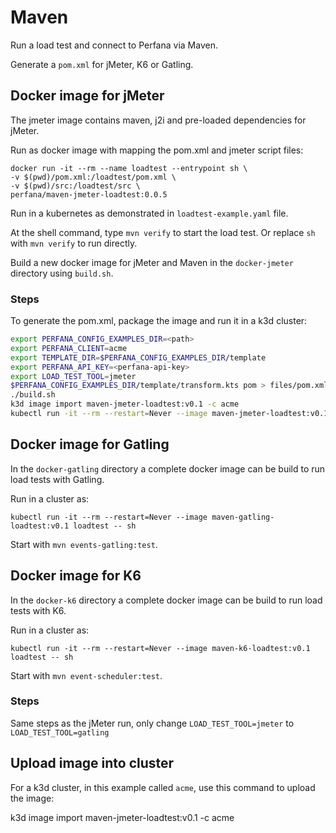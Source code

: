 # Maven

Run a load test and connect to Perfana via Maven.

Generate a `pom.xml` for jMeter, K6 or Gatling.

## Docker image for jMeter

The jmeter image contains maven, j2i and pre-loaded dependencies for jMeter.

Run as docker image with mapping the pom.xml and jmeter script files:

    docker run -it --rm --name loadtest --entrypoint sh \
    -v $(pwd)/pom.xml:/loadtest/pom.xml \
    -v $(pwd)/src:/loadtest/src \
    perfana/maven-jmeter-loadtest:0.0.5

Run in a kubernetes as demonstrated in `loadtest-example.yaml` file.

At the shell command, type `mvn verify` to start the load test.
Or replace `sh` with `mvn verify` to run directly.

Build a new docker image for jMeter and Maven in the `docker-jmeter` directory using `build.sh`.

### Steps

To generate the pom.xml, package the image and run it in a k3d cluster:

```sh
export PERFANA_CONFIG_EXAMPLES_DIR=<path>
export PERFANA_CLIENT=acme
export TEMPLATE_DIR=$PERFANA_CONFIG_EXAMPLES_DIR/template
export PERFANA_API_KEY=<perfana-api-key>
export LOAD_TEST_TOOL=jmeter
$PERFANA_CONFIG_EXAMPLES_DIR/template/transform.kts pom > files/pom.xml
./build.sh
k3d image import maven-jmeter-loadtest:v0.1 -c acme
kubectl run -it --rm --restart=Never --image maven-jmeter-loadtest:v0.1 loadtest -- mvn verify
```

## Docker image for Gatling

In the `docker-gatling` directory a complete docker image can be build to run load tests with
Gatling.

Run in a cluster as:

    kubectl run -it --rm --restart=Never --image maven-gatling-loadtest:v0.1 loadtest -- sh

Start with `mvn events-gatling:test`.

## Docker image for K6

In the `docker-k6` directory a complete docker image can be build to run load tests with
K6.

Run in a cluster as:

    kubectl run -it --rm --restart=Never --image maven-k6-loadtest:v0.1 loadtest -- sh

Start with `mvn event-scheduler:test`.

### Steps

Same steps as the jMeter run, only change `LOAD_TEST_TOOL=jmeter` to `LOAD_TEST_TOOL=gatling`

## Upload image into cluster

For a k3d cluster, in this example called `acme`, use this command to upload the image:

   k3d image import maven-jmeter-loadtest:v0.1 -c acme
